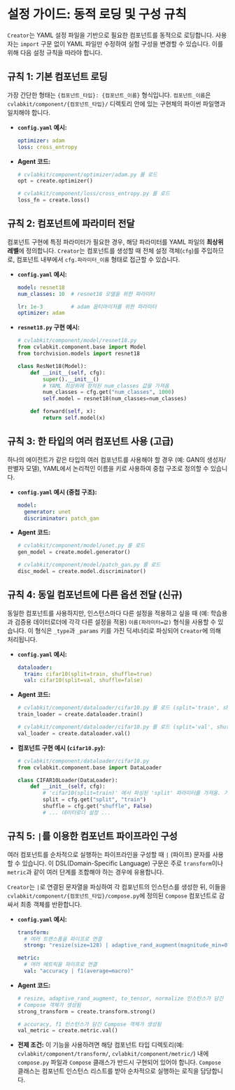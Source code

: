 # 설정 가이드: 동적 로딩 및 구성 규칙

`Creator`는 YAML 설정 파일을 기반으로 필요한 컴포넌트를 동적으로 로딩합니다. 사용자는 `import` 구문 없이 YAML 파일만 수정하여 실험 구성을 변경할 수 있습니다. 이를 위해 다음 설정 규칙을 따라야 합니다.

## **규칙 1: 기본 컴포넌트 로딩**

가장 간단한 형태는 `{컴포넌트_타입}: {컴포넌트_이름}` 형식입니다. `컴포넌트_이름`은 `cvlabkit/component/{컴포넌트_타입}/` 디렉토리 안에 있는 구현체의 파이썬 파일명과 일치해야 합니다.

- **`config.yaml` 예시:**
    ```yaml
    optimizer: adam
    loss: cross_entropy
    ```
- **Agent 코드:**
    ```python
    # cvlabkit/component/optimizer/adam.py 를 로드
    opt = create.optimizer()

    # cvlabkit/component/loss/cross_entropy.py 를 로드
    loss_fn = create.loss()
    ```

## **규칙 2: 컴포넌트에 파라미터 전달**

컴포넌트 구현에 특정 파라미터가 필요한 경우, 해당 파라미터를 YAML 파일의 **최상위 레벨**에 정의합니다. `Creator`는 컴포넌트를 생성할 때 전체 설정 객체(`cfg`)를 주입하므로, 컴포넌트 내부에서 `cfg.파라미터_이름` 형태로 접근할 수 있습니다.

- **`config.yaml` 예시:**
    ```yaml
    model: resnet18
    num_classes: 10  # resnet18 모델을 위한 파라미터

    lr: 1e-3         # adam 옵티마이저를 위한 파라미터
    optimizer: adam
    ```
- **`resnet18.py` 구현 예시:**
    ```python
    # cvlabkit/component/model/resnet18.py
    from cvlabkit.component.base import Model
    from torchvision.models import resnet18

    class ResNet18(Model):
        def __init__(self, cfg):
            super().__init__()
            # YAML 최상위에 정의된 num_classes 값을 가져옴
            num_classes = cfg.get("num_classes", 1000)
            self.model = resnet18(num_classes=num_classes)

        def forward(self, x):
            return self.model(x)
    ```

## **규칙 3: 한 타입의 여러 컴포넌트 사용 (고급)**

하나의 에이전트가 같은 타입의 여러 컴포넌트를 사용해야 할 경우 (예: GAN의 생성자/판별자 모델), YAML에서 논리적인 이름을 키로 사용하여 중첩 구조로 정의할 수 있습니다.

- **`config.yaml` 예시 (중첩 구조):**
    ```yaml
    model:
      generator: unet
      discriminator: patch_gan
    ```
- **Agent 코드:**
    ```python
    # cvlabkit/component/model/unet.py 를 로드
    gen_model = create.model.generator()

    # cvlabkit/component/model/patch_gan.py 를 로드
    disc_model = create.model.discriminator()
    ```

## **규칙 4: 동일 컴포넌트에 다른 옵션 전달 (신규)**

동일한 컴포넌트를 사용하지만, 인스턴스마다 다른 설정을 적용하고 싶을 때 (예: 학습용과 검증용 데이터로더에 각각 다른 설정을 적용) `이름(파라미터=값)` 형식을 사용할 수 있습니다. 이 형식은 `_type`과 `_params` 키를 가진 딕셔너리로 파싱되어 `Creator`에 의해 처리됩니다.

- **`config.yaml` 예시:**
    ```yaml
    dataloader:
      train: cifar10(split=train, shuffle=true)
      val: cifar10(split=val, shuffle=false)
    ```
- **Agent 코드:**
    ```python
    # cvlabkit/component/dataloader/cifar10.py 를 로드 (split='train', shuffle=True 설정으로)
    train_loader = create.dataloader.train()

    # cvlabkit/component/dataloader/cifar10.py 를 로드 (split='val', shuffle=False 설정으로)
    val_loader = create.dataloader.val()
    ```
- **컴포넌트 구현 예시 (`cifar10.py`):**
    ```python
    # cvlabkit/component/dataloader/cifar10.py
    from cvlabkit.component.base import DataLoader

    class CIFAR10Loader(DataLoader):
        def __init__(self, cfg):
            # 'cifar10(split=train)' 에서 파싱된 'split' 파라미터를 가져옴. 기본값은 'train'
            split = cfg.get("split", "train") 
            shuffle = cfg.get("shuffle", False)
            # ... 데이터로더 설정 ...
    ```

## **규칙 5: `|`를 이용한 컴포넌트 파이프라인 구성**

여러 컴포넌트를 순차적으로 실행하는 파이프라인을 구성할 때 `|` (파이프) 문자를 사용할 수 있습니다. 이 DSL(Domain-Specific Language) 구문은 주로 `transform`이나 `metric`과 같이 여러 단계를 조합해야 하는 경우에 유용합니다.

`Creator`는 `|`로 연결된 문자열을 파싱하여 각 컴포넌트의 인스턴스를 생성한 뒤, 이들을 `cvlabkit/component/{컴포넌트_타입}/compose.py`에 정의된 `Compose` 컴포넌트로 감싸서 최종 객체를 반환합니다.

- **`config.yaml` 예시:**
    ```yaml
    transform:
      # 여러 트랜스폼을 파이프로 연결
      strong: "resize(size=128) | adaptive_rand_augment(magnitude_min=0, magnitude_max=15) | to_tensor | normalize"

    metric:
      # 여러 메트릭을 파이프로 연결
      val: "accuracy | f1(average=macro)"
    ```

- **Agent 코드:**
    ```python
    # resize, adaptive_rand_augment, to_tensor, normalize 인스턴스가 담긴
    # Compose 객체가 생성됨
    strong_transform = create.transform.strong()

    # accuracy, f1 인스턴스가 담긴 Compose 객체가 생성됨
    val_metric = create.metric.val()
    ```

- **전제 조건:**
  이 기능을 사용하려면 해당 컴포넌트 타입 디렉토리(예: `cvlabkit/component/transform/`, `cvlabkit/component/metric/`) 내에 `compose.py` 파일과 `Compose` 클래스가 반드시 구현되어 있어야 합니다. `Compose` 클래스는 컴포넌트 인스턴스 리스트를 받아 순차적으로 실행하는 로직을 담당합니다.
